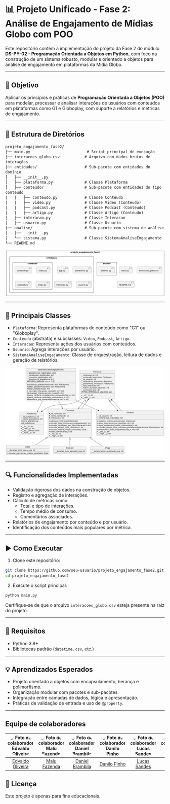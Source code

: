 # 📊 Projeto Unificado - Fase 2: Análise de Engajamento de Mídias Globo com POO

Este repositório contém a implementação do projeto da Fase 2 do módulo **DS-PY-02 - Programação Orientada a Objetos em Python**, com foco na construção de um sistema robusto, modular e orientado a objetos para análise de engajamento em plataformas da Mídia Globo.

---

## 🎯 Objetivo

Aplicar os princípios e práticas de **Programação Orientada a Objetos (POO)** para modelar, processar e analisar interações de usuários com conteúdos em plataformas como G1 e Globoplay, com suporte a relatórios e métricas de engajamento.

---

## 🧱 Estrutura de Diretórios

```
projeto_engajamento_fase2/
├── main.py                         # Script principal de execução
├── interacoes_globo.csv           # Arquivo com dados brutos de interações
├── entidades/                     # Sub-pacote com entidades do domínio
│   ├── __init__.py
│   ├── plataforma.py              # Classe Plataforma
│   ├── conteudo/                  # Sub-pacote com entidades do tipo conteudo
|   |   ├── conteudo.py            # Classe Conteudo
|   |   ├── video.py               # Classe Video (Conteudo)
|   |   ├── podcast.py             # Classe Podcast (Conteudo)
|   |   ├── artigo.py              # Classe Artigo (Conteudo)
│   ├── interacao.py               # Classe Interacao
│   ├── usuario.py                 # Classe Usuario
├── analise/                       # Sub-pacote com sistema de análise
│   ├── __init__.py
│   └── sistema.py                 # Classe SistemaAnaliseEngajamento
└── README.md
```

![Diagrama de módulos](img/diagrama_de_modulos.png)

---

## 🧩 Principais Classes

- `Plataforma`: Representa plataformas de conteúdo como "G1" ou "Globoplay".
- `Conteudo` (abstrata) e subclasses: `Video`, `Podcast`, `Artigo`.
- `Interacao`: Representa ações dos usuários com conteúdos.
- `Usuario`: Agrega interações por usuário.
- `SistemaAnaliseEngajamento`: Classe de orquestração, leitura de dados e geração de relatórios.

![Diagrama de classes](img/diagrama_de_classes.png)

---

## 🔍 Funcionalidades Implementadas

- Validação rigorosa dos dados na construção de objetos.
- Registro e agregação de interações.
- Cálculo de métricas como:
  - Total e tipo de interações.
  - Tempo médio de consumo.
  - Comentários associados.
- Relatórios de engajamento por conteúdo e por usuário.
- Identificação dos conteúdos mais populares por métrica.

---

## ▶️ Como Executar

1. Clone este repositório:

```bash
git clone https://github.com/seu-usuario/projeto_engajamento_fase2.git
cd projeto_engajamento_fase2
```

2. Execute o script principal:

```bash
python main.py
```

Certifique-se de que o arquivo `interacoes_globo.csv` esteja presente na raiz do projeto.

---

## 📘 Requisitos

- Python 3.8+
- Bibliotecas padrão (`datetime`, `csv`, etc.)

---

## 💡 Aprendizados Esperados

- Projeto orientado a objetos com encapsulamento, herança e polimorfismo.
- Organização modular com pacotes e sub-pacotes.
- Integração entre camadas de dados, lógica e apresentação.
- Práticas de validação de entrada e uso de `@property`.

---

## Equipe de colaboradores
|<img src="https://github.com/EdOliveiraJr.png" width="100px" style="border-radius: 50%;" alt="Foto do colaborador Edvaldo Oliveira"/> | <img src="https://github.com/malufazenda.png" width="100px" style="border-radius: 50%;" alt="Foto do colaborador Malu Fazendo"/> |   <img src="https://github.com/daniels070.png" width="100px" style="border-radius: 50%;" alt="Foto do colaborador Daniel Brambila"/> | <img src="https://github.com/danilodpx.png" width="100px" style="border-radius: 50%;" alt="Foto do colaborador Danilo Pinho"/> | <img src="https://github.com/LucasSandes07.png" width="100px" style="border-radius: 50%;" alt="Foto do colaborador Lucas Sandes"/> | <img src="https://github.com/eufmartins.png" width="100px" style="border-radius: 50%;" alt="Foto do colaborador Felipe Martins"/> |
|:--:|:--:|:--:|:--:|:--:|:--:|
|<a href="https://github.com/EdOliveiraJr" target="_blank"> Edvaldo Oliveira</a> | <a href="https://github.com/malufazenda" target="_blank"> Malu Fazenda</a> | <a href="https://github.com/daniels070" target="_blank"> Daniel Brambila </a> | <a href="https://github.com/danilodpx" target="_blank"> Danilo Pinho </a> | <a href="https://github.com/LucasSandes07" target="_blank"> Lucas Sandes </a> | <a href="https://github.com/eufmartins" target="_blank"> Felipe Martins </a> |


## 📄 Licença

Este projeto é apenas para fins educacionais.